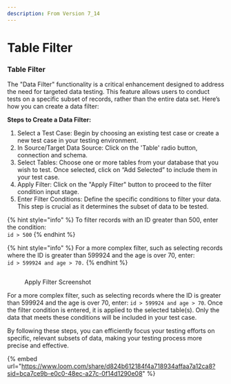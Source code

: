 ```yaml
---
description: From Version 7_14
---
```


# Table Filter

### Table Filter

The "Data Filter" functionality is a critical enhancement designed to address the need for targeted data testing. This feature allows users to conduct tests on a specific subset of records, rather than the entire data set. Here’s how you can create a data filter:

**Steps to Create a Data Filter:**

1. Select a Test Case: Begin by choosing an existing test case or create a new test case in your testing environment.
2. In Source/Target Data Source: Click on the 'Table' radio button, connection and schema.
3. Select Tables: Choose one or more tables from your database that you wish to test. Once selected, click on “Add Selected” to include them in your test case.
4. Apply Filter: Click on the "Apply Filter" button to proceed to the filter condition input stage.
5. Enter Filter Conditions: Define the specific conditions to filter your data. This step is crucial as it determines the subset of data to be tested.



{% hint style="info" %}
To filter records with an ID greater than 500, enter the condition: \
`id > 500`
{% endhint %}

{% hint style="info" %}
For a more complex filter, such as selecting records where the ID is greater than 599924 and the age is over 70, enter:\
`id > 599924 and age > 70.`
{% endhint %}

<figure><img src="../../../../.gitbook/assets/Screenshot 2024-06-06 at 12.15.30 PM.png" alt=""><figcaption><p>Apply Filter Screenshot</p></figcaption></figure>

For a more complex filter, such as selecting records where the ID is greater than 599924 and the age is over 70, enter: `id > 599924 and age > 70`. Once the filter condition is entered, it is applied to the selected table(s). Only the data that meets these conditions will be included in your test case.

By following these steps, you can efficiently focus your testing efforts on specific, relevant subsets of data, making your testing process more precise and effective.

{% embed url="https://www.loom.com/share/d824b612184f4a718934affaa7a12ca8?sid=bca7ce9b-e0c0-48ec-a27c-0f14d1290e08" %}
